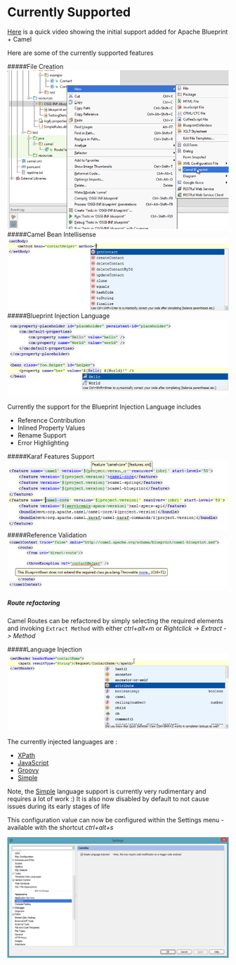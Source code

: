 Currently Supported
===================

[Here](http://www.youtube.com/watch?v=ttiXWpA_UWQ) is a quick video showing the initial support added for Apache Blueprint + Camel

Here are some of the currently supported features

#####File Creation
![File Creation](/documentation/screenshots/CreateNew.png "File Creation")
#####Camel Bean Intellisense
![Intellisense](/documentation/screenshots/IntelliSense.png "Intellisense")
#####Blueprint Injection Language
![Blueprint Injection Language](/documentation/screenshots/BlueprintLanguageIntellisense.png "Blueprint Injection Language")

Currently the support for the Blueprint Injection Language includes

* Reference Contribution
* Inlined Property Values
* Rename Support
* Error Highlighting

#####Karaf Features Support
![Language Injection](/documentation/screenshots/KarafFeatures.png "Karaf Features Support")
#####Reference Validation
![Reference Validation](/documentation/screenshots/BeanReferenceValidation.png "Bean Reference Validation")

##### Route refactoring

Camel Routes can be refactored by simply selecting the required elements and invoking `Extract Method` with either *ctrl+alt+m* or *Rightclick -> Extract -> Method*

#####Language Injection
![Language Injection](/documentation/screenshots/LanguageInjection.png "Language Injection")

The currently injected languages are :
     
* [XPath](http://camel.apache.org/xpath.html)
* [JavaScript](http://camel.apache.org/javascript.html)
* [Groovy](http://camel.apache.org/groovy.html)
* [Simple](http://camel.apache.org/simple.html)

Note, the [Simple](http://camel.apache.org/simple.html) language support is currently very rudimentary and requires a lot of work :)
It is also now disabled by default to not cause issues during its early stages of life

This configuration value can now be configured within the Settings menu - available with the shortcut *ctrl+alt+s*

![Configuration Window](/documentation/screenshots/ConfigurationWindow.png "Configuration Window")
